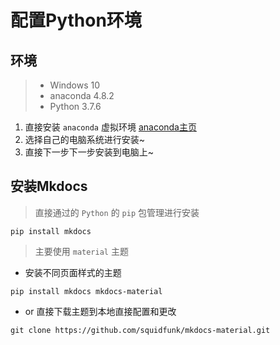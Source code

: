 
# 配置Python环境

## 环境
> - Windows 10
> - anaconda 4.8.2
> - Python 3.7.6

1. 直接安装 `anaconda` 虚拟环境 [anaconda主页](https://anaconda.org/)
2. 选择自己的电脑系统进行安装~
3. 直接下一步下一步安装到电脑上~  


## 安装Mkdocs

> 直接通过的 `Python` 的 `pip` 包管理进行安装
```
pip install mkdocs
```

> 主要使用 `material` 主题

- 安装不同页面样式的主题

```
pip install mkdocs mkdocs-material
```

- or 直接下载主题到本地直接配置和更改

```
git clone https://github.com/squidfunk/mkdocs-material.git
```
